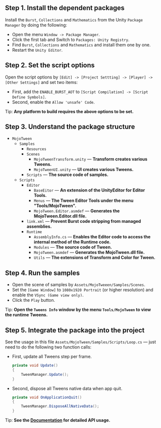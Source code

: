 ## Step 1. Install the dependent packages

Install the `Burst`, `Collections` and `Mathematics` from the Unity `Package Manager` by doing the following:

  * Open the menu `Window -> Package Manager`.
  * Click the first tab and Switch to `Packages: Unity Registry`.
  * Find `Burst`, `Collections` and `Mathematics` and install them one by one.
  * Restart the `Unity Editor`.

## Step 2. Set the script options

Open the script options by `[Edit] -> [Project Settting] -> [Player] -> [Other Settings]` and set two items:

 * First, add the `ENABLE_BURST_AOT` to `[Script Compilation] -> [Script Define Symbols]`.
 * Second, enable the `Allow 'unsafe' Code`.

Tip: **Any platform to build requires the above options to be set.**

## Step 3. Understand the package structure

* `MojoTween`
  * `Samples`
      * `Resources`
      * `Scenes`
        * `MojoTweenTransform.unity` — **Transform creates various Tweens.**
        * `MojoTweenUI.unity` — **UI creates various Tweens.**
      * `Scripts` — **The source code of samples.**
  * `Scripts`
    * `Editor`
      * `BaseEitor` — **An extension of the UnityEditor for Editor Tools.**
      * `Menus` — **The Tween Editor Tools under the menu "Tools/MojoTween".**
      * `MojoTween.Editor.asmdef` — **Generates the MojoTween.Editor.dll file.**
    * `link.xml` — **Prevent Burst code stripping from managed assemblies.**
    * `Runtime` 
      * `AssemblyInfo.cs` — **Enables the Editor code to access the internal method of the Runtime code.**
      * `Modules` — **The source code of Tween.**
      * `MojoTween.asmdef` — **Generates the MojoTween.dll file.**
      * `Utils` — **The extensions of Transform and Color for Tween.**

## Step 4. Run the samples

* Open the scene of samples by `Assets/MojoTweeen/Samples/Scenes`.
* Set the `[Game Window]` to `1080x1920 Portrait` (or higher resolution) and enable the `VSync (Game view only)`.
* Click the `Play` button.

Tip: **Open the `Tweens Info` window by the menu `Tools/MojoTween` to view the runtime Tweens.**

## Step 5. Integrate the package into the project

See the usage in this file `Assets/MojoTween/Samples/Scripts/Loop.cs` — just need to do the following two function calls:

 * First, update all Tweens step per frame.
   ```C#
   private void Update()
   {
       TweenManager.Update();
   }  
   ```
   
 * Second, dispose all Tweens native data when app quit.
   ```C#
   private void OnApplicationQuit()
   {
       TweenManager.DisposeAllNativeData();
   }
   ```
Tip: **See the [Documentation](./Documentation-en.md) for detailed API usage.**
